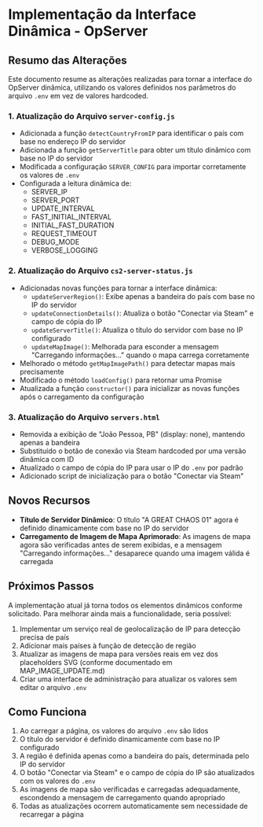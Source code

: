 # Implementação da Interface Dinâmica - OpServer

## Resumo das Alterações

Este documento resume as alterações realizadas para tornar a interface do OpServer dinâmica, utilizando os valores definidos nos parâmetros do arquivo `.env` em vez de valores hardcoded.

### 1. Atualização do Arquivo `server-config.js`

- Adicionada a função `detectCountryFromIP` para identificar o país com base no endereço IP do servidor
- Adicionada a função `getServerTitle` para obter um título dinâmico com base no IP do servidor
- Modificada a configuração `SERVER_CONFIG` para importar corretamente os valores de `.env`
- Configurada a leitura dinâmica de:
  - SERVER_IP
  - SERVER_PORT
  - UPDATE_INTERVAL
  - FAST_INITIAL_INTERVAL
  - INITIAL_FAST_DURATION
  - REQUEST_TIMEOUT
  - DEBUG_MODE
  - VERBOSE_LOGGING

### 2. Atualização do Arquivo `cs2-server-status.js`

- Adicionadas novas funções para tornar a interface dinâmica:
  - `updateServerRegion()`: Exibe apenas a bandeira do país com base no IP do servidor
  - `updateConnectionDetails()`: Atualiza o botão "Conectar via Steam" e campo de cópia do IP
  - `updateServerTitle()`: Atualiza o título do servidor com base no IP configurado
  - `updateMapImage()`: Melhorada para esconder a mensagem "Carregando informações..." quando o mapa carrega corretamente
- Melhorado o método `getMapImagePath()` para detectar mapas mais precisamente
- Modificado o método `loadConfig()` para retornar uma Promise
- Atualizada a função `constructor()` para inicializar as novas funções após o carregamento da configuração

### 3. Atualização do Arquivo `servers.html`

- Removida a exibição de "João Pessoa, PB" (display: none), mantendo apenas a bandeira
- Substituído o botão de conexão via Steam hardcoded por uma versão dinâmica com ID
- Atualizado o campo de cópia do IP para usar o IP do `.env` por padrão
- Adicionado script de inicialização para o botão "Conectar via Steam"

## Novos Recursos

- **Título de Servidor Dinâmico**: O título "A GREAT CHAOS 01" agora é definido dinamicamente com base no IP do servidor
- **Carregamento de Imagem de Mapa Aprimorado**: As imagens de mapa agora são verificadas antes de serem exibidas, e a mensagem "Carregando informações..." desaparece quando uma imagem válida é carregada

## Próximos Passos

A implementação atual já torna todos os elementos dinâmicos conforme solicitado. Para melhorar ainda mais a funcionalidade, seria possível:

1. Implementar um serviço real de geolocalização de IP para detecção precisa de país
2. Adicionar mais países à função de detecção de região
3. Atualizar as imagens de mapa para versões reais em vez dos placeholders SVG (conforme documentado em MAP_IMAGE_UPDATE.md)
4. Criar uma interface de administração para atualizar os valores sem editar o arquivo `.env`

## Como Funciona

1. Ao carregar a página, os valores do arquivo `.env` são lidos
2. O título do servidor é definido dinamicamente com base no IP configurado
3. A região é definida apenas como a bandeira do país, determinada pelo IP do servidor
4. O botão "Conectar via Steam" e o campo de cópia do IP são atualizados com os valores do `.env`
5. As imagens de mapa são verificadas e carregadas adequadamente, escondendo a mensagem de carregamento quando apropriado
6. Todas as atualizações ocorrem automaticamente sem necessidade de recarregar a página
